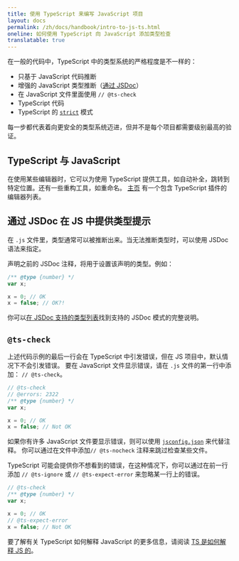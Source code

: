 ```yaml
---
title: 使用 TypeScript 来编写 JavaScript 项目
layout: docs
permalink: /zh/docs/handbook/intro-to-js-ts.html
oneline: 如何使用 TypeScript 向 JavaScript 添加类型检查
translatable: true
---
```


在一般的代码中，TypeScript 中的类型系统的严格程度是不一样的：

- 只基于 JavaScript 代码推断
- 增强的 JavaScript 类型推断（[通过 JSDoc](/zh/docs/handbook/jsdoc-supported-types.html)）
- 在 JavaScript 文件里面使用 `// @ts-check`
- TypeScript 代码
- TypeScript 的 [`strict`](/tsconfig#strict) 模式

每一步都代表着向更安全的类型系统迈进，但并不是每个项目都需要级别最高的验证。

## TypeScript 与 JavaScript

在使用某些编辑器时，它可以为使用 TypeScript 提供工具，如自动补全，跳转到特定位置。还有一些重构工具，如重命名。
[主页](/) 有一个包含 TypeScript 插件的编辑器列表。

## 通过 JSDoc 在 JS 中提供类型提示

在 `.js` 文件里，类型通常可以被推断出来。当无法推断类型时，可以使用 JSDoc 语法来指定。

声明之前的 JSDoc 注释，将用于设置该声明的类型。例如：

```js twoslash
/** @type {number} */
var x;

x = 0; // OK
x = false; // OK?!
```

你可以[在 JSDoc 支持的类型列表](/zh/docs/handbook/jsdoc-supported-types.html)找到支持的 JSDoc 模式的完整说明。

## `@ts-check`

上述代码示例的最后一行会在 TypeScript 中引发错误，但在 JS 项目中，默认情况下不会引发错误。
要在 JavaScript 文件显示错误，请在 `.js` 文件的第一行中添加： `// @ts-check`。

```js twoslash
// @ts-check
// @errors: 2322
/** @type {number} */
var x;

x = 0; // OK
x = false; // Not OK
```

如果你有许多 JavaScript 文件要显示错误，则可以使用 [`jsconfig.json`](/zh/docs/handbook/tsconfig-json.html) 来代替注释。
你可以通过在文件中添加`// @ts-nocheck` 注释来跳过检查某些文件。

TypeScript 可能会提供你不想看到的错误，在这种情况下，你可以通过在前一行添加 `// @ts-ignore` 或 `// @ts-expect-error` 来忽略某一行上的错误。

```js twoslash
// @ts-check
/** @type {number} */
var x;

x = 0; // OK
// @ts-expect-error
x = false; // Not OK
```

要了解有关 TypeScript 如何解释 JavaScript 的更多信息，请阅读 [TS 是如何解释 JS 的](/zh/docs/handbook/type-checking-javascript-files.html)。
